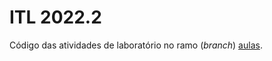 # ITL 2022.2

Código das atividades de laboratório no ramo (_branch_) [aulas](https://github.com/boidacarapreta/itl20222/tree/aulas).
